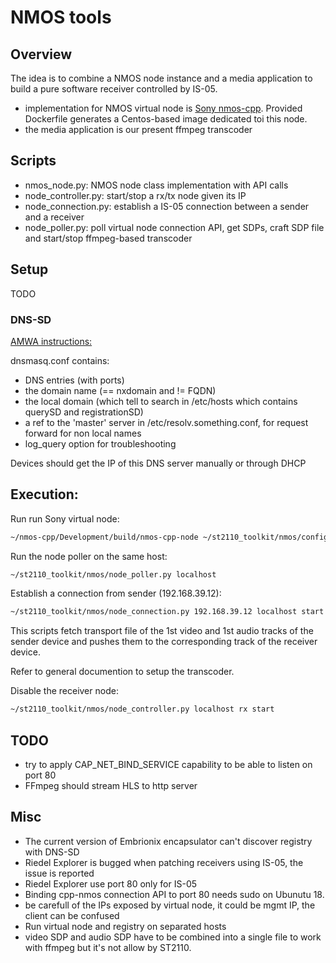 # NMOS tools

## Overview

The idea is to combine a NMOS node instance and a media application to
build a pure software receiver controlled by IS-05.

* implementation for NMOS virtual node is [Sony nmos-cpp](https://github.com/sony/nmos-cpp). Provided Dockerfile generates a Centos-based image dedicated toi this node.
* the media application is our present ffmpeg transcoder

## Scripts

* nmos_node.py: NMOS node class implementation with API calls
* node_controller.py: start/stop a rx/tx node given its IP
* node_connection.py: establish a IS-05 connection between a sender and a receiver
* node_poller.py: poll virtual node connection API, get SDPs, craft SDP file and start/stop ffmpeg-based transcoder

## Setup

TODO

### DNS-SD

[AMWA instructions:](https://github.com/AMWA-TV/nmos/wiki/DNS-Servers)

dnsmasq.conf contains:

* DNS entries (with ports)
* the domain name (== nxdomain and != FQDN)
* the local domain (which tell to search in /etc/hosts which contains querySD and registrationSD)
* a ref to the 'master' server in /etc/resolv.something.conf, for request forward for non local names
* log_query option for troubleshooting

Devices should get the IP of this DNS server manually or through DHCP

## Execution:

Run run Sony virtual node:

```sh
~/nmos-cpp/Development/build/nmos-cpp-node ~/st2110_toolkit/nmos/config/nmos-cpp-ffmpeg-mdns-config.json
```

Run the node poller on the same host:

```sh
~/st2110_toolkit/nmos/node_poller.py localhost
```

Establish a connection from sender (192.168.39.12):

```sh
~/st2110_toolkit/nmos/node_connection.py 192.168.39.12 localhost start
```

This scripts fetch transport file of the 1st video and 1st audio tracks
of the sender device and pushes them to the corresponding track of the
receiver device.

Refer to general documention to setup the transcoder.

Disable the receiver node:

```sh
~/st2110_toolkit/nmos/node_controller.py localhost rx start
```

## TODO

* try to apply CAP_NET_BIND_SERVICE capability to be able to listen on port 80
* FFmpeg should stream HLS to http server

## Misc

* The current version of Embrionix encapsulator can't discover registry with DNS-SD
* Riedel Explorer is bugged when patching receivers using IS-05, the issue is reported
* Riedel Explorer use port 80 only for IS-05
* Binding cpp-nmos connection API to port 80 needs sudo on Ubunutu 18.
* be carefull of the IPs exposed by virtual node, it could be mgmt IP, the client can be confused
* Run virtual node and registry on separated hosts
* video SDP and audio SDP have to be combined into a single file to work with ffmpeg but it's not allow by ST2110.
